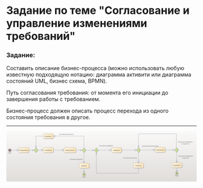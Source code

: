 # Задание по теме "Согласование и управление изменениями требований"

### Задание:

Составить описание бизнес-процесса (можно использовать любую известную подходящую нотацию: диаграмма активити или диаграмма состояний UML, бизнес схема, BPMN).

Путь согласования требования: от момента его инициации до завершения работы с требованием.

Бизнес-процесс должен описать процесс перехода из одного состояния требования в другое.

---

![requirements-management](./requirements-management.png)
